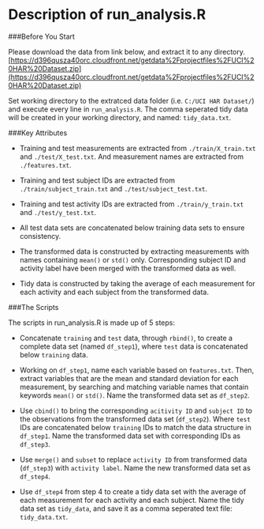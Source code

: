 Description of run_analysis.R
=========================

###Before You Start

Please download the data from link below, and extract it to any directory.
[https://d396qusza40orc.cloudfront.net/getdata%2Fprojectfiles%2FUCI%20HAR%20Dataset.zip](https://d396qusza40orc.cloudfront.net/getdata%2Fprojectfiles%2FUCI%20HAR%20Dataset.zip)

Set working directory to the extratced data folder (i.e. `C:/UCI HAR Dataset/`) and execute every line in `run_analysis.R`. The comma seperated tidy data will be created in your working directory, and named: `tidy_data.txt`.

###Key Attributes

* Training and test measurements are extracted from `./train/X_train.txt` and `./test/X_test.txt`. And measurement names are extracted from `./features.txt`.

* Training and test subject IDs are extracted from `./train/subject_train.txt` and `./test/subject_test.txt`.

* Training and test activity IDs are extracted from `./train/y_train.txt` and `./test/y_test.txt`.

* All test data sets are concatenated below training data sets to ensure consistency.

* The transformed data is constructed by extracting measurements with names containing `mean()` or `std()` only. Corresponding subject ID and activity label have been merged with the transformed data as well.

* Tidy data is constructed by taking the average of each measurement for each activity and each subject from the transformed data.

###The Scripts

The scripts in run_analysis.R is made up of 5 steps:

* Concatenate `training` and `test` data, through `rbind()`, to create a complete data set (named `df_step1`), where `test` data is concatenated below `training` data.

* Working on `df_step1`, name each variable based on `features.txt`. Then, extract variables that are the mean and standard deviation for each measurement, by searching and matching variable names that contain keywords `mean()` or `std()`. Name the transformed data set as `df_step2`.

* Use `cbind()` to bring the corresponding `acitivity ID` and `subject ID` to the observations from the transformed data set (`df_step2`). Where `test` IDs are concatenated below `training` IDs to match the data structure in `df_step1`. Name the transformed data set with corresponding IDs as `df_step3`.

* Use `merge()` and `subset` to replace `activity ID` from transformed data (`df_step3`) with `activity label`. Name the new transformed data set as `df_step4`.

* Use `df_step4` from step 4 to create a tidy data set with the average of each measurement for each activity and each subject. Name the tidy data set as `tidy_data`, and save it as a comma seperated text file: `tidy_data.txt`.
